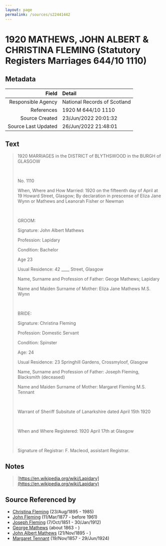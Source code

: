 ```yaml
---
layout: page
permalink: /sources/s22441442
---
```


# 1920 MATHEWS, JOHN ALBERT & CHRISTINA FLEMING (Statutory Registers Marriages 644/10 1110)

## Metadata
Field | Detail
---:|:---
Responsible Agency | National Records of Scotland
References | 1920 M 644/10 1110
Source Created | 23/Jun/2022 20:01:32
Source Last Updated | 26/Jun/2022 21:48:01

## Text

> 1920 MARRIAGES in the DISTRICT of BLYTHSWOOD in the BURGH of GLASGOW
>
> <br/>
>
> No. 1110
>
> When, Where and How Married: 1920 on the fifteenth day of April at 19 Howard Street, Glasgow; By declaration in prescense of Eliza Jane Wynn or Mathews and Leanorah Fisher or Newman
>
> <br/>
>
> GROOM:
>
> Signature: John Albert Mathews
>
> Profession: Lapidary
>
> Condition: Bachelor
>
> Age 23
>
> Usual Residence: 42 ____ Street, Glasgow
>
> Name, Surname and Profession of Father: Geoge Mathews; Lapidary
>
> Name and Maiden Surname of Mother: Eliza Jane Mathews M.S. Wynn
>
> <br/>
>
> BRIDE:
>
> Signature: Christina Fleming
>
> Profession: Domestic Servant
>
> Condition: Spinster
>
> Age: 24
>
> Usual Residence: 23 Springhill Gardens, Crossmyloof, Glasgow
>
> Name, Surname and Profession of Father: Joseph Fleming, Blacksmith (deceased)
>
> Name and Maiden Surname of Mother: Margaret Fleming M.S. Tennant
>
> <br/>
>
> Warrant of Sheriff Subsitute of Lanarkshire dated April 15th 1920
>
> <br/>
>
> When and Where Registered: 1920 April 17th at Glasgow
>
> <br/>
>
> Signature of Registrar: F. Macleod, assistant Registrar.
>

## Notes

> [https://en.wikipedia.org/wiki/Lapidary](https://en.wikipedia.org/wiki/Lapidary)
>


## Source Referenced by

* [Christina Fleming](../people/@89446044@-christina-fleming-b1895-8-23-d1985.md) (23/Aug/1895 - 1985)
* [John Fleming](../people/@49475976@-john-fleming-b1877-3-11-d1961.md) (11/Mar/1877 - before 1961)
* [Joseph Fleming](../people/@57117702@-joseph-fleming-b1851-10-7-d1912-1-30.md) (7/Oct/1851 - 30/Jan/1912)
* [George Mathews](../people/@7150388@-george-mathews-b1863-d.md) (about 1863 - )
* [John Albert Mathews](../people/@5643892@-john-albert-mathews-b1895-11-21-d.md) (21/Nov/1895 - )
* [Margaret Tennant](../people/@14002910@-margaret-tennant-b1857-11-19-d1924-6-29.md) (19/Nov/1857 - 29/Jun/1924)
